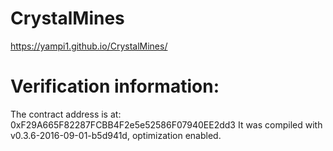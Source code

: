 # CrystalMines
https://yampi1.github.io/CrystalMines/

# Verification information:
The contract address is at: 0xF29A665F82287FCBB4F2e5e52586F07940EE2dd3
It was compiled with v0.3.6-2016-09-01-b5d941d, optimization enabled.
